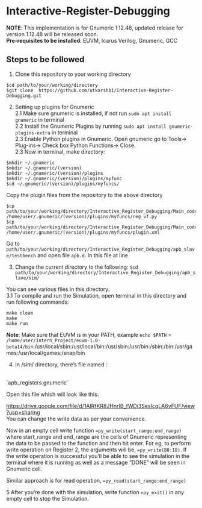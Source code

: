 # Interactive-Register-Debugging
**NOTE**: This implementation is for Gnumeric 1.12.46, updated release for version 1.12.48 will be released soon.<br/>
**Pre-requisites to be installed**: EUVM, Icarus Verilog, Gnumeric, GCC
## Steps to be followed
1. Clone this repository to your working directory
```
$cd path/to/your/working/directory 
$git clone  https://github.com/utkarshb1/Interactive-Register-Debugging.git
```
2. Setting up plugins for Gnumeric <br/>
2.1 Make sure gnumeric is installed, if not run `sudo apt install gnumeric` in terminal <br/>
2.2 Install the Gnumeric Plugins by running `sudo apt install gnumeric-plugins-extra` in terminal <br/>
2.3 Enable Python plugins in Gnumeric. Open gnumeric go to Tools-> Plug-ins-> Check box Python Functions-> Close. <br/> 
2.3 Now in terminal, make directory: <br/>
```
$mkdir ~/.gnumeric 
$mkdir ~/.gnumeric/(version) 
$mkdir ~/.gnumeric/(version)/plugins 
$mkdir ~/.gnumeric/(version)/plugins/myfunc 
$cd ~/.gnumeric/(version)/plugins/myfuncs/ 
```
Copy the plugin files from the repository to the above directory
```
$cp path/to/your/working/directory/Interactive_Register_Debugging/Main_code/reg_vf.py /home/user/.gnumeric/(version)/plugins/myfuncs/reg_vf.py
$cp path/to/your/working/directory/Interactive_Register_Debugging/Main_code/plugin.xml /home/user/.gnumeric/(version)/plugins/myfuncs/plugin.xml
```
Go to `path/to/your/working/directory/Interactive_Register_Debugging/apb_slave/testbench` and open file `apb.d`. In this file at line 

3. Change the current directory to the following: `$cd path/to/your/working/directory/Interactive_Register_Debugging/apb_slave/sim/` 

You can see various files in this directory.<br/>
3.1 To compile and run the Simulation, open terminal in this directory and run following commands:
```
make clean
make 
make run 
```

 **Note**: Make sure that EUVM is in your PATH, example `echo $PATH` = `/home/user/Intern_Project/euvm-1.0-beta14/bin`:/usr/local/sbin:/usr/local/bin:/usr/sbin:/usr/bin:/sbin:/bin:/usr/games:/usr/local/games:/snap/bin

4. In /sim/ directory, there’s file named :
<br>
`apb_registers.gnumeric`

Open this file which will look like this:

https://drive.google.com/file/d/1AIRfKR8JHnrIB_fWDi3SesIcqLA6yFUF/view?usp=sharing
<br>
You can change the write data as per your convenience.

Now in an empty cell write function `=py_write(start_range:end_range)` where start_range and end_range are the cells of Gnumeric representing the data to be passed to the function and then hit enter. For eg, to perform write operation on Register 2, the arguments will be, `=py_write(B8:I8)`. If the write operation is successful you’ll be able to see the simulation in the terminal where it is running as well as a message “DONE” will be seen in Gnumeric cell.

Similar approach is for read operation, `=py_read(start_range:end_range)`

5 After you’re done with the simulation, write function `=py_exit()` in any empty cell to stop the Simulation.
